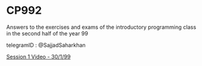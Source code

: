 # CP992
Answers to the exercises and exams of the introductory programming class in the second half of the year 99

telegramID : @SajjadSaharkhan



[Session 1 Video - 30/1/99](https://drive.google.com/file/d/11J563fp78VdIjq_-V_Uf3E2JOBzhNmAI/view?usp=sharing)
